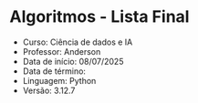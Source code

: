 # Algoritmos - Lista Final

- Curso: Ciência de dados e IA
- Professor: Anderson
- Data de início: 08/07/2025
- Data de término: 
- Linguagem: Python
- Versão: 3.12.7